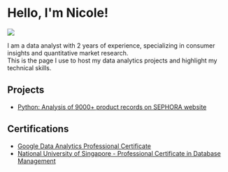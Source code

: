 # Hello, I'm Nicole!
<a href="https://www.linkedin.com/in/nicolekhooxy/"><img src="https://img.shields.io/badge/-LinkedIn-0072b1?&style=for-the-badge&logo=linkedin&logoColor=white" /></a>

I am a data analyst with 2 years of experience, specializing in consumer insights and quantitative market research.<br>
This is the page I use to host my data analytics projects and highlight my technical skills. 

## Projects
- <a href="https://github.com/nicolekhoo/Sephora-Product-EDA/tree/main">Python: Analysis of 9000+ product records on SEPHORA website</a> 

## Certifications
- <a href="https://www.coursera.org/account/accomplishments/specialization/6KRSQQB323U3">Google Data Analytics Professional Certificate</a> 
- <a href="https://credentials.nus.edu.sg/9461312a-8608-445d-a812-d32517dde097">National University of Singapore - Professional Certificate in Database Management</a> 
